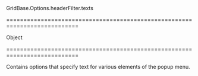 <!--id-->GridBase.Options.headerFilter.texts<!--/id-->
===========================================================================
<!--type-->Object<!--/type-->
===========================================================================

<!--shortDescription-->
Contains options that specify text for various elements of the popup menu.
<!--/shortDescription-->

<!--fullDescription-->

<!--/fullDescription-->
